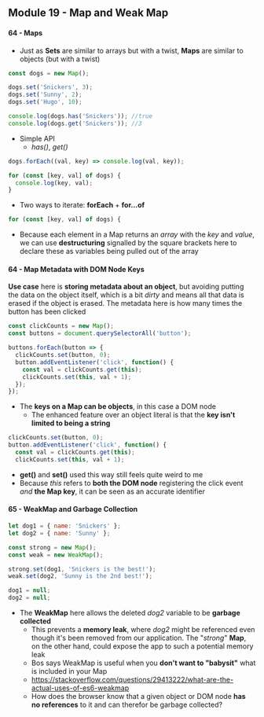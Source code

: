 ## Module 19 - Map and Weak Map

#### 64 - Maps
+ Just as __Sets__ are similar to arrays but with a twist, __Maps__ are similar to objects (but with a twist)

```js
const dogs = new Map();

dogs.set('Snickers', 3);
dogs.set('Sunny', 2);
dogs.set('Hugo', 10);

console.log(dogs.has('Snickers')); //true
console.log(dogs.get('Snickers')); //3
```
+ Simple API
  + _has()_, _get()_

```js
dogs.forEach((val, key) => console.log(val, key));

for (const [key, val] of dogs) {
  console.log(key, val);
}
```
+ Two ways to iterate: __forEach__ + __for...of__

```js
for (const [key, val] of dogs) {
```
+ Because each element in a Map returns an _array_ with the _key_ and _value_, we can use __destructuring__ signalled by the square brackets here to declare these as variables being pulled out of the array

#### 64 - Map Metadata with DOM Node Keys

__Use case__ here is __storing metadata about an object__, but avoiding putting the data on the object itself, which is a bit _dirty_ and means all that data is erased if the object is erased. The metadata here is how many times the button has been clicked

```js
const clickCounts = new Map();
const buttons = document.querySelectorAll('button');

buttons.forEach(button => {
  clickCounts.set(button, 0);
  button.addEventListener('click', function() {
    const val = clickCounts.get(this);
    clickCounts.set(this, val + 1);
  });
});
```
+ The __keys on a Map can be objects__, in this case a DOM node
  + The enhanced feature over an object literal is that the __key isn't limited to being a string__

```js
clickCounts.set(button, 0);
button.addEventListener('click', function() {
  const val = clickCounts.get(this);
  clickCounts.set(this, val + 1);
```
+ __get()__ and __set()__ used this way still feels quite weird to me
+ Because _this_ refers to __both the DOM node__ registering the click event _and_ __the Map key__, it can be seen as an accurate identifier


#### 65 - WeakMap and Garbage Collection

```js
let dog1 = { name: 'Snickers' };
let dog2 = { name: 'Sunny' };

const strong = new Map();
const weak = new WeakMap();

strong.set(dog1, 'Snickers is the best!');
weak.set(dog2, 'Sunny is the 2nd best!');

dog1 = null;
dog2 = null;
```

+ The __WeakMap__ here allows the deleted _dog2_ variable to be __garbage collected__
  + This prevents a __memory leak__, where _dog2_ might be referenced even though it's been removed from our application. The "_strong_" __Map__, on the other hand, could expose the app to such a potential memory leak
  + Bos says WeakMap is useful when you __don't want to "babysit"__ what is included in your Map
  + https://stackoverflow.com/questions/29413222/what-are-the-actual-uses-of-es6-weakmap
  + How does the browser know that a given object or DOM node __has no references__ to it and can therefor be garbage collected?
